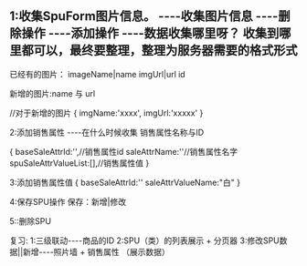 1:收集SpuForm图片信息。
----收集图片信息
----删除操作
----添加操作
----数据收集哪里呀？
    收集到哪里都可以，最终要整理，整理为服务器需要的格式形式
-------

已经有的图片：
imageName|name  imgUrl|url   id

新增的图片:name 与 url

//对于新增的图片
{
    imgName:'xxxx',
    imgUrl:'xxxxx'
}





2:添加销售属性
----在什么时候收集 销售属性名称与ID

{
    baseSaleAttrId:'',//销售属性id
    saleAttrName:''//销售属性名字
    spuSaleAttrValueList:[],//销售属性值
}




3:添加销售属性值
{
 baseSaleAttrId:''
 saleAttrValueName:"白"
}





4:保存SPU操作
保存：新增|修改





5::删除SPU















复习:
1:三级联动----商品的ID
2:SPU（类）的列表展示 + 分页器
3:修改SPU数据||新增----照片墙 + 销售属性 （展示数据）










